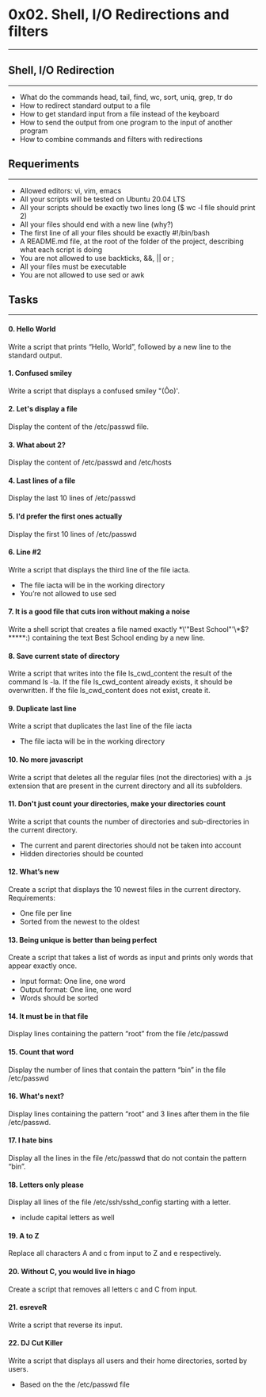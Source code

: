 # 0x02. Shell, I/O Redirections and filters
***

## Shell, I/O Redirection
***
* What do the commands head, tail, find, wc, sort, uniq, grep, tr do
* How to redirect standard output to a file
* How to get standard input from a file instead of the keyboard
* How to send the output from one program to the input of another program
* How to combine commands and filters with redirections

## Requeriments
***
* Allowed editors: vi, vim, emacs
* All your scripts will be tested on Ubuntu 20.04 LTS
* All your scripts should be exactly two lines long ($ wc -l file should print 2)
* All your files should end with a new line (why?)
* The first line of all your files should be exactly #!/bin/bash
* A README.md file, at the root of the folder of the project, describing what each script is doing
* You are not allowed to use backticks, &&, || or ;
* All your files must be executable
* You are not allowed to use sed or awk

## Tasks
***
#### 0. Hello World
Write a script that prints “Hello, World”, followed by a new line to the standard output.

#### 1. Confused smiley
Write a script that displays a confused smiley "(Ôo)'.

#### 2. Let's display a file
Display the content of the /etc/passwd file.

#### 3. What about 2?
Display the content of /etc/passwd and /etc/hosts

#### 4. Last lines of a file
Display the last 10 lines of /etc/passwd

#### 5. I'd prefer the first ones actually
Display the first 10 lines of /etc/passwd

#### 6. Line #2
Write a script that displays the third line of the file iacta.
* The file iacta will be in the working directory
* You’re not allowed to use sed

#### 7. It is a good file that cuts iron without making a noise
Write a shell script that creates a file named exactly \*\\'"Best School"\'\\*$\?\*\*\*\*\*:) containing the text Best School ending by a new line.

#### 8. Save current state of directory
Write a script that writes into the file ls_cwd_content the result of the command ls -la. If the file ls_cwd_content already exists, it should be overwritten. If the file ls_cwd_content does not exist, create it.

#### 9. Duplicate last line
Write a script that duplicates the last line of the file iacta
* The file iacta will be in the working directory

#### 10. No more javascript
Write a script that deletes all the regular files (not the directories) with a .js extension that are present in the current directory and all its subfolders.

#### 11. Don't just count your directories, make your directories count
Write a script that counts the number of directories and sub-directories in the current directory.
* The current and parent directories should not be taken into account
* Hidden directories should be counted

#### 12. What’s new
Create a script that displays the 10 newest files in the current directory.
Requirements:
* One file per line
* Sorted from the newest to the oldest

#### 13. Being unique is better than being perfect
Create a script that takes a list of words as input and prints only words that appear exactly once.
* Input format: One line, one word
* Output format: One line, one word
* Words should be sorted

#### 14. It must be in that file
Display lines containing the pattern “root” from the file /etc/passwd

#### 15. Count that word
Display the number of lines that contain the pattern “bin” in the file /etc/passwd

#### 16. What's next?
Display lines containing the pattern “root” and 3 lines after them in the file /etc/passwd.

#### 17. I hate bins
Display all the lines in the file /etc/passwd that do not contain the pattern “bin”.

#### 18. Letters only please
Display all lines of the file /etc/ssh/sshd_config starting with a letter.
* include capital letters as well

#### 19. A to Z
Replace all characters A and c from input to Z and e respectively.

#### 20. Without C, you would live in hiago
Create a script that removes all letters c and C from input.

#### 21. esreveR
Write a script that reverse its input.

#### 22. DJ Cut Killer
Write a script that displays all users and their home directories, sorted by users.
* Based on the the /etc/passwd file
